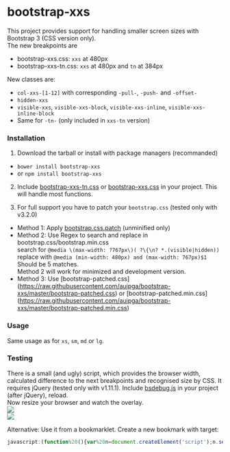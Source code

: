 bootstrap-xxs
=============

This project provides support for handling smaller screen sizes with Bootstrap 3 (CSS version only).<br>
The new breakpoints are
* bootstrap-xxs.css: `xxs` at 480px
* bootstrap-xxs-tn.css: `xxs` at 480px and `tn` at 384px

New classes are:
* `col-xxs-[1-12]` with corresponding `-pull-`, `-push-` and `-offset-`
* `hidden-xxs`
* `visible-xxs`, `visible-xxs-block`, `visible-xxs-inline`, `visible-xxs-inline-block`
* Same for `-tn-` (only included in `xxs-tn` version)

### Installation

1. Download the tarball or install with package managers (recommanded)
  - `bower install bootstrap-xxs`
  - or `npm install bootstrap-xxs`

2. Include [bootstrap-xxs-tn.css](https://raw.githubusercontent.com/auipga/bootstrap-xxs/master/bootstrap-xxs-tn.css) or [bootstrap-xxs.css](https://raw.githubusercontent.com/auipga/bootstrap-xxs/master/bootstrap-xxs.css)  in your project. This will handle most functions.

3. For full support you have to patch your `bootstrap.css` (tested only with v3.2.0)
  * Method 1: Apply [bootstrap.css.patch](https://raw.githubusercontent.com/auipga/bootstrap-xxs/master/bootstrap.css.patch) (unminified only)
  * Method 2: Use Regex to search and replace in bootstrap.css/bootstrap.min.css<br>
search for `@media \(max-width: ?767px\)( ?\{\n? *.(visible|hidden))`<br>
replace with `@media (min-width: 480px) and (max-width: 767px)$1`<br>
Should be 5 matches.<br>
Method 2 will work for minimized and development version.
  * Method 3: Use [bootstrap-patched.css] (https://raw.githubusercontent.com/auipga/bootstrap-xxs/master/bootstrap-patched.css) or [bootstrap-patched.min.css] (https://raw.githubusercontent.com/auipga/bootstrap-xxs/master/bootstrap-patched.min.css)

### Usage

Same usage as for `xs`, `sm`, `md` or `lg`.

### Testing
There is a small (and ugly) script, which provides the browser width, calculated difference to the next breakpoints and recognised size by CSS. It requires jQuery (tested only with v1.11.1). Include [bsdebug.js](https://raw.githubusercontent.com/auipga/bootstrap-xxs/master/bsdebug.js) in your project (after jQuery), reload.<br>
Now resize your browser and watch the overlay.<br>
![](https://raw.githubusercontent.com/auipga/bootstrap-xxs/master/doc_images/bsdebug_1.png)<br>
![](https://raw.githubusercontent.com/auipga/bootstrap-xxs/master/doc_images/bsdebug_2.png)

Alternative: Use it from a bookmarklet. Create a new bookmark with target:
```javascript
javascript:(function%20(){var%20n=document.createElement('script');n.setAttribute('language','JavaScript');n.setAttribute('src','https://raw.githubusercontent.com/auipga/bootstrap-xxs/master/bsdebug_bookmarklet.min.js?rand='+new%20Date().getTime());document.body.appendChild(n);})();
```
